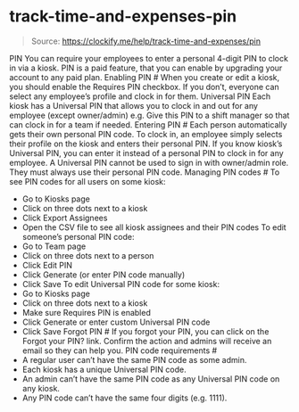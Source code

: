 # track-time-and-expenses-pin

> Source: https://clockify.me/help/track-time-and-expenses/pin

PIN
You can require your employees to enter a personal 4-digit PIN to clock in via a kiosk.
PIN is a paid feature, that you can enable by upgrading your account to any paid plan.
Enabling PIN #
When you create or edit a kiosk, you should enable the Requires PIN checkbox. If you don’t, everyone can select any employee’s profile and clock in for them.
Universal PIN
Each kiosk has a Universal PIN that allows you to clock in and out for any employee (except owner/admin)
e.g. Give this PIN to a shift manager so that can clock in for a team if needed.
Entering PIN #
Each person automatically gets their own personal PIN code.
To clock in, an employee simply selects their profile on the kiosk and enters their personal PIN.
If you know kiosk’s Universal PIN, you can enter it instead of a personal PIN to clock in for any employee.
A Universal PIN cannot be used to sign in with owner/admin role. They must always use their personal PIN code.
Managing PIN codes #
To see PIN codes for all users on some kiosk:
- Go to Kiosks page
- Click on three dots next to a kiosk
- Click Export Assignees
- Open the CSV file to see all kiosk assignees and their PIN codes
To edit someone’s personal PIN code:
- Go to Team page
- Click on three dots next to a person
- Click Edit PIN
- Click Generate (or enter PIN code manually)
- Click Save
To edit Universal PIN code for some kiosk:
- Go to Kiosks page
- Click on three dots next to a kiosk
- Make sure Requires PIN is enabled
- Click Generate or enter custom Universal PIN code
- Click Save
Forgot PIN #
If you forgot your PIN, you can click on the Forgot your PIN? link.
Confirm the action and admins will receive an email so they can help you.
PIN code requirements #
- A regular user can’t have the same PIN code as some admin.
- Each kiosk has a unique Universal PIN code.
- An admin can’t have the same PIN code as any Universal PIN code on any kiosk.
- Any PIN code can’t have the same four digits (e.g. 1111).